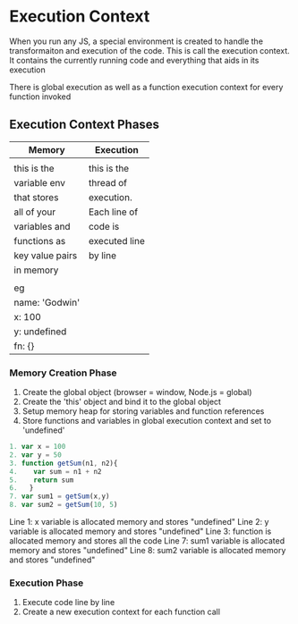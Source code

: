 # Execution Context

When you run any JS, a special environment is created to handle the transformaiton and execution of the code.
This is call the execution context. It contains the currently running code and everything that aids in its execution

There is global execution as well as a function execution context for every function invoked

## Execution Context Phases

| Memory                            | Execution                         |
|-----------------------------------|-----------------------------------|
|                                   |                                   |
| this is the                       | this is the                       |
| variable env                      | thread of                         |
| that stores                       | execution.                        |
| all of your                       | Each line of                      |
| variables and                     | code is                           |
| functions as                      | executed line                     |
| key value pairs                   | by line                           |
| in memory                         |                                   |
|                                   |                                   |
| eg                                |                                   |
| name: 'Godwin'                    |                                   |
| x: 100                            |                                   |
| y: undefined                      |                                   |
| fn: {}                            |                                   |


### Memory Creation Phase

1. Create the global object (browser = window, Node.js = global)
2. Create the 'this' object and bind it to the global object
3. Setup memory heap for storing variables and function references
4. Store functions and variables in global execution context and set to 'undefined'

```js
1. var x = 100
2. var y = 50
3. function getSum(n1, n2){
4.    var sum = n1 + n2
5.    return sum
6.   }
7. var sum1 = getSum(x,y)
8. var sum2 = getSum(10, 5)
```

Line 1: x variable is allocated memory and stores "undefined"
Line 2: y variable is allocated memory and stores "undefined"
Line 3: function is allocated memory and stores all the code
Line 7: sum1 variable is allocated memory and stores "undefined"
Line 8: sum2 variable is allocated memory and stores "undefined"

### Execution Phase

1. Execute code line by line
2. Create a new execution context for each function call 
